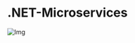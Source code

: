 # .NET-Microservices

![Img](https://dotnet.microsoft.com/static/images/illustrations/swimlane-microservices-modules.svg?v=V0ZN9eylSkeVISo6msvnRF2ddakO3FCvsJZekpuZPlw.svg)
